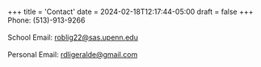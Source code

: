 +++
title = 'Contact'
date = 2024-02-18T12:17:44-05:00
draft = false
+++
Phone: (513)-913-9266\
\
School Email: roblig22@sas.upenn.edu\
\
Personal Email: rdligeralde@gmail.com
